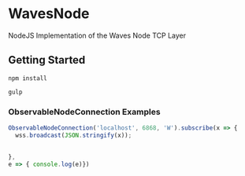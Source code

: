 # WavesNode

NodeJS Implementation of the Waves Node TCP Layer

## Getting Started

```
npm install

gulp
```

### ObservableNodeConnection Examples

``` javascript
ObservableNodeConnection('localhost', 6868, 'W').subscribe(x => {
  wss.broadcast(JSON.stringify(x));

  
}, 
e => { console.log(e)})
```

